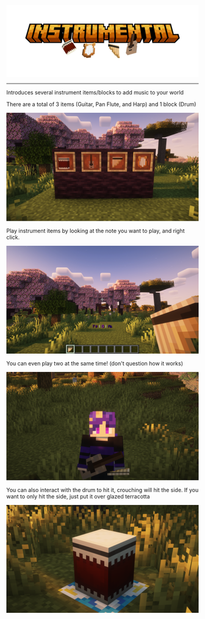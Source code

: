 ![Instrumental Logo](https://raw.githubusercontent.com/DaBananaCat/Instrumental/refs/heads/main/assets/title.png)
___
Introduces several instrument items/blocks to add music to your world

There are a total of 3 items (Guitar, Pan Flute, and Harp) and 1 block (Drum)

![Items](https://github.com/DaBananaCat/Instrumental/blob/main/assets/items.png?raw=true)

Play instrument items by looking at the note you want to play, and right click.

![Holding Item](https://github.com/DaBananaCat/Instrumental/blob/main/assets/holding_item.png?raw=true)

You can even play two at the same time! (don't question how it works)

![Holding Two Items](https://github.com/DaBananaCat/Instrumental/blob/main/assets/two_items.png?raw=true)

You can also interact with the drum to hit it, crouching will hit the side.
If you want to only hit the side, just put it over glazed terracotta

![Drum Block](https://github.com/DaBananaCat/Instrumental/blob/main/assets/drum.png?raw=true)

